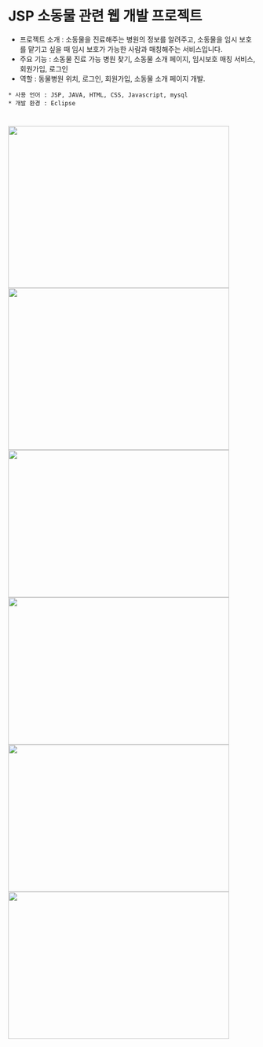 # JSP 소동물 관련 웹 개발 프로젝트
* 프로젝트 소개 : 소동물을 진료해주는 병원의 정보를 알려주고, 소동물을 임시 보호를 맡기고 싶을 때 임시 보호가 가능한 사람과 매칭해주는 서비스입니다.  
* 주요 기능 : 소동물 진료 가능 병원 찾기, 소동물 소개 페이지, 임시보호 매칭 서비스, 회원가입, 로그인 
* 역할 : 동물병원 위치, 로그인, 회원가입, 소동물 소개 페이지 개발.
```
* 사용 언어 : JSP, JAVA, HTML, CSS, Javascript, mysql  
* 개발 환경 : Eclipse  
```
#
<span><img src="https://user-images.githubusercontent.com/74189924/107039312-11557000-6801-11eb-8426-54c7df058366.JPG" height="330" width="450"></span>
<span><img src="https://user-images.githubusercontent.com/74189924/107039583-714c1680-6801-11eb-992f-1231c10298a3.JPG" height="330" width="450"></span>
<span><img src="https://user-images.githubusercontent.com/74189924/107039594-75783400-6801-11eb-802a-6dae8603a4e6.JPG" height="300" width="450"></span>
<span><img src="https://user-images.githubusercontent.com/74189924/107039596-75783400-6801-11eb-9b99-6fd6f099784b.JPG" height="300" width="450"></span>
<span><img src="https://user-images.githubusercontent.com/74189924/107039598-7610ca80-6801-11eb-8683-cf4847cb17fa.JPG" height="300" width="450"></span>
<span><img src="https://user-images.githubusercontent.com/74189924/107039599-76a96100-6801-11eb-84fa-4276bffdbde4.JPG" height="300" width="450"></span>
